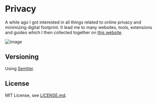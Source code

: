 # Privacy

A while ago I got interested in all things related to online privacy and minimizing digital footprint. It lead me to many websites, tools, extensions and guides which I then collected together on [this website](https://qubkon.github.io/privacy/index.html).

![image](https://user-images.githubusercontent.com/6877391/49477218-88a3a980-f81c-11e8-9916-09d2109fbfa7.png)

## Versioning

Using [SemVer](http://semver.org/).

## License

MIT License, see [LICENSE.md](https://github.com/vardecab/privacy/blob/master/LICENSE).